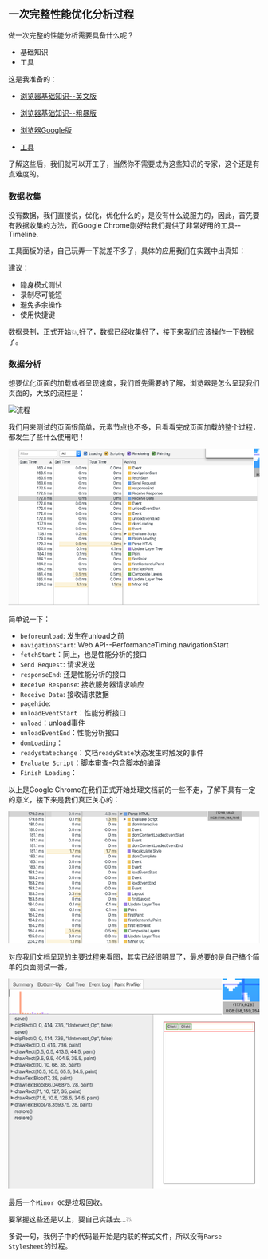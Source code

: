 ## 一次完整性能优化分析过程

做一次完整的性能分析需要具备什么呢？

- 基础知识
- 工具

这是我准备的：

- [浏览器基础知识--英文版](http://www.html5rocks.com/en/tutorials/internals/howbrowserswork/) 
- [浏览器基础知识--粗暴版](https://github.com/ivanberry/all-on-browser)
- [浏览器Google版](https://developers.google.com/web/fundamentals/performance/critical-rendering-path/render-tree-construction?hl=en)


- [工具](https://developer.chrome.com/devtools/docs/timeline)

了解这些后，我们就可以开工了，当然你不需要成为这些知识的专家，这个还是有点难度的。

### 数据收集

没有数据，我们直接说，优化，优化什么的，是没有什么说服力的，因此，首先要有数据收集的方法，而Google Chrome刚好给我们提供了非常好用的工具--Timeline.

工具面板的话，自己玩弄一下就差不多了，具体的应用我们在实践中出真知：

建议： 

- 隐身模式测试
- 录制尽可能短
- 避免多余操作
- 使用快捷键

数据录制，正式开始:boom:,好了，数据已经收集好了，接下来我们应该操作一下数据了。

### 数据分析

想要优化页面的加载或者呈现速度，我们首先需要的了解，浏览器是怎么呈现我们页面的，大致的流程是：

![流程](./main-flow.png)

我们用来测试的页面很简单，元素节点也不多，且看看完成页面加载的整个过程，都发生了些什么使用吧！

![主要事件](./event-details.png)

简单说一下：

- `beforeunload`: 发生在unload之前
- `navigationStart`: Web API--PerformanceTiming.navigationStart
- `fetchStart`：同上，也是性能分析的接口
- `Send Request`: 请求发送
- `responseEnd`: 还是性能分析的接口
- `Receive Response`: 接收服务器请求响应
- `Receive Data`: 接收请求数据
- `pagehide`: 
- `unloadEventStart`：性能分析接口
- `unload`：unload事件
- `unloadEventEnd`：性能分析接口
- `domLoading`：
- `readystatechange`：文档`readyState`状态发生时触发的事件
- `Evaluate Script`：脚本审查-包含脚本的编译
- `Finish Loading`：

以上是Google Chrome在我们正式开始处理文档前的一些不走，了解下具有一定的意义，接下来是我们真正关心的：

![HTML渲染过程](./parse-html.png)

对应我们文档呈现的主要过程来看图，其实已经很明显了，最总要的是自己搞个简单的页面测试一番。

![绘制过程](./parse-process.png)

最后一个`Minor GC`是垃圾回收。

要掌握这些还是以上，要自己实践去...:boom:

多说一句，我例子中的代码最开始是内联的样式文件，所以没有`Parse Stylesheet`的过程。



